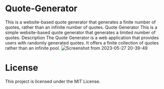 # Quote-Generator
This is a website-based quote generator that generates a finite number of quotes, rather than an infinite number of quotes. Quote Generator This is a simple website-based quote generator that generates a limited number of quotes.
Description The Quote Generator is a web application that provides users with randomly generated quotes. It offers a finite collection of quotes rather than an infinite pool.
![Screenshot from 2023-05-27 20-39-49](https://github.com/SoloDraco/Quote-Generator/assets/99818483/35570b7b-4e0a-40d8-b956-3c3f9a81ef92)

# License
This project is licensed under the MIT License.
